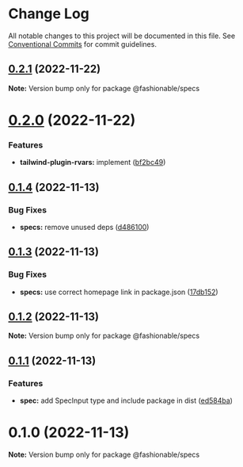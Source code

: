 # Change Log

All notable changes to this project will be documented in this file.
See [Conventional Commits](https://conventionalcommits.org) for commit guidelines.

## [0.2.1](https://github.com/tkofh/fashionable/compare/@fashionable/specs@0.2.0...@fashionable/specs@0.2.1) (2022-11-22)

**Note:** Version bump only for package @fashionable/specs

# [0.2.0](https://github.com/tkofh/fashionable/compare/@fashionable/specs@0.1.4...@fashionable/specs@0.2.0) (2022-11-22)

### Features

- **tailwind-plugin-rvars:** implement ([bf2bc49](https://github.com/tkofh/fashionable/commit/bf2bc495b91d247e9152b7a4b0af2a8b90f89df3))

## [0.1.4](https://github.com/tkofh/fashionable/compare/@fashionable/specs@0.1.3...@fashionable/specs@0.1.4) (2022-11-13)

### Bug Fixes

- **specs:** remove unused deps ([d486100](https://github.com/tkofh/fashionable/commit/d4861000164e8c1d0a780e885d3668c7f2ed1976))

## [0.1.3](https://github.com/tkofh/fashionable/compare/@fashionable/specs@0.1.2...@fashionable/specs@0.1.3) (2022-11-13)

### Bug Fixes

- **specs:** use correct homepage link in package.json ([17db152](https://github.com/tkofh/fashionable/commit/17db152f6c99377e4c1760c3ae64148ebadcec5c))

## [0.1.2](https://github.com/tkofh/fashionable/compare/@fashionable/specs@0.1.1...@fashionable/specs@0.1.2) (2022-11-13)

**Note:** Version bump only for package @fashionable/specs

## [0.1.1](https://github.com/tkofh/fashionable/compare/@fashionable/specs@0.1.0...@fashionable/specs@0.1.1) (2022-11-13)

### Features

- **spec:** add SpecInput type and include package in dist ([ed584ba](https://github.com/tkofh/fashionable/commit/ed584ba78985141470f6c283facfca7a18bb0e8a))

# 0.1.0 (2022-11-13)

**Note:** Version bump only for package @fashionable/specs
